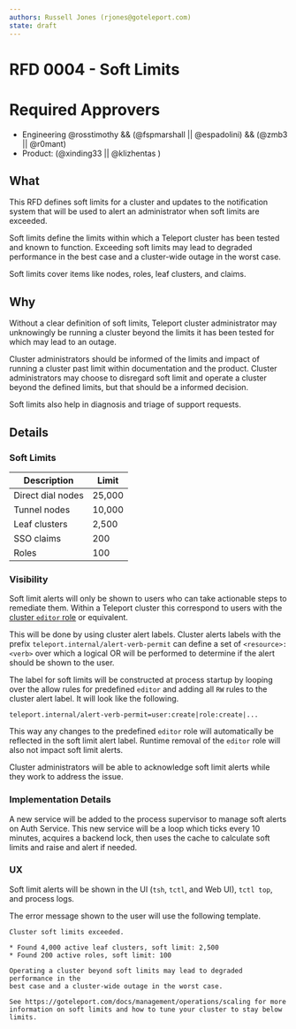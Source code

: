 ```yaml
---
authors: Russell Jones (rjones@goteleport.com)
state: draft
---
```


# RFD 0004 - Soft Limits

# Required Approvers

* Engineering @rosstimothy && (@fspmarshall || @espadolini) && (@zmb3 || @r0mant)
* Product: (@xinding33 || @klizhentas )

## What

This RFD defines soft limits for a cluster and updates to the notification
system that will be used to alert an administrator when soft limits are
exceeded.

Soft limits define the limits within which a Teleport cluster has been tested
and known to function. Exceeding soft limits may lead to degraded performance
in the best case and a cluster-wide outage in the worst case.

Soft limits cover items like nodes, roles, leaf clusters, and claims.

## Why

Without a clear definition of soft limits, Teleport cluster administrator may
unknowingly be running a cluster beyond the limits it has been tested for which
may lead to an outage.

Cluster administrators should be informed of the limits and impact of running a
cluster past limit within documentation and the product. Cluster administrators
may choose to disregard soft limit and operate a cluster beyond the defined
limits, but that should be a informed decision.

Soft limits also help in diagnosis and triage of support requests.

## Details

### Soft Limits

| Description       | Limit  |
|-------------------|--------|
| Direct dial nodes | 25,000 |
| Tunnel nodes      | 10,000 |
| Leaf clusters     | 2,500  |
| SSO claims        | 200    |
| Roles             | 100    |

### Visibility

Soft limit alerts will only be shown to users who can take actionable steps to
remediate them. Within a Teleport cluster this correspond to users with the
[cluster `editor`
role](https://github.com/gravitational/teleport/blob/branch/v11/lib/services/presets.go#L30-L83)
or equivalent.

This will be done by using cluster alert labels. Cluster alerts labels with the
prefix `teleport.internal/alert-verb-permit` can define a set of
`<resource>:<verb>` over which a logical OR will be performed to determine if
the alert should be shown to the user.

The label for soft limits will be constructed at process startup by looping
over the allow rules for predefined `editor` and adding all `RW` rules to the
cluster alert label. It will look like the following.

```
teleport.internal/alert-verb-permit=user:create|role:create|...
```

This way any changes to the predefined `editor` role will automatically be
reflected in the soft limit alert label. Runtime removal of the `editor` role
will also not impact soft limit alerts.

Cluster administrators will be able to acknowledge soft limit alerts while they
work to address the issue.

### Implementation Details

A new service will be added to the process supervisor to manage soft alerts on
Auth Service.  This new service will be a loop which ticks every 10 minutes,
acquires a backend lock, then uses the cache to calculate soft limits and raise
and alert if needed.

### UX

Soft limit alerts will be shown in the UI (`tsh`, `tctl`, and Web UI), `tctl
top`, and process logs.

The error message shown to the user will use the following template.

```
Cluster soft limits exceeded.

* Found 4,000 active leaf clusters, soft limit: 2,500
* Found 200 active roles, soft limit: 100

Operating a cluster beyond soft limits may lead to degraded performance in the
best case and a cluster-wide outage in the worst case.

See https://goteleport.com/docs/management/operations/scaling for more
information on soft limits and how to tune your cluster to stay below limits.
```
